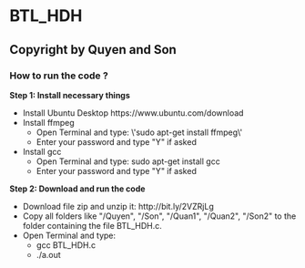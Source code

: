 # BTL_HDH


## Copyright by Quyen and Son
### How to run the code ?
<p><b> Step 1: Install necessary things</b></p>
<ul>
  <li>Install Ubuntu Desktop https://www.ubuntu.com/download</li>
  <li>Install ffmpeg
    <ul>
      <li>Open Terminal and type: \'sudo apt-get install ffmpeg\'</li>
      <li> Enter your password and type "Y" if asked </li>
    </ul>
  </li>
  <li>Install gcc
    <ul>
      <li>Open Terminal and type: sudo apt-get install gcc</li>
      <li> Enter your password and type "Y" if asked </li>
    </ul>
  </li>
</ul>
<p><b> Step 2: Download and run the code</b></p>
<ul>
  <li>Download file zip and unzip it: http://bit.ly/2VZRjLg</li>
  <li>Copy all folders like "/Quyen", "/Son", "/Quan1", "/Quan2", "/Son2" to the folder containing the file BTL_HDH.c. </li>
  <li>Open Terminal and type:
    <ul>
      <li>gcc BTL_HDH.c</li>
      <li>./a.out</li>
    </ul>
  </li>
</ul>
